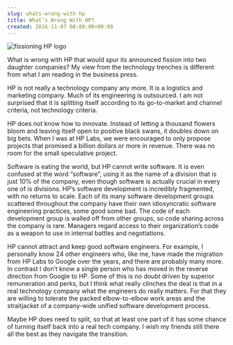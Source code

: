 ```yaml
---  
slug: whats-wrong-with-hp
title: What’s Wrong With HP?
created: 2016-11-07 08:00:00+00:00
---  
```

![fissioning HP logo][0]

[0]: /img/1_9JTWGej6L6qab8STaaK16g.webp


What is wrong with HP that would spur its announced fission into two daughter companies? My view from the technology trenches is different from what I am reading in the business press.

HP is not really a technology company any more. It is a logistics and marketing company. Much of its engineering is outsourced. I am not surprised that it is splitting itself according to its go-to-market and channel criteria, not technology criteria.

HP does not know how to innovate. Instead of letting a thousand flowers bloom and leaving itself open to positive black swans, it doubles down on big bets. When I was at HP Labs, we were encouraged to only propose projects that promised a billion dollars or more in revenue. There was no room for the small speculative project.

Software is eating the world, but HP cannot write software. It is even confused at the word “software”, using it as the name of a division that is just 10% of the company, even though software is actually crucial in every one of is divisions. HP’s software development is incredibly fragmented, with no returns to scale. Each of its many software development groups scattered throughout the company have their own idiosyncratic software engineering practices, some good some bad. The code of each development group is walled off from other groups, so code sharing across the company is rare. Managers regard access to their organization’s code as a weapon to use in internal battles and negotiations.

HP cannot attract and keep good software engineers. For example, I personally know 24 other engineers who, like me, have made the migration from HP Labs to Google over the years, and there are probably many more. In contrast I don’t know a single person who has moved in the reverse direction from Google to HP. Some of this is no doubt driven by superior remuneration and perks, but I think what really clinches the deal is that in a real technology company what the engineers do really matters. For that they are willing to tolerate the packed elbow-to-elbow work areas and the straitjacket of a company-wide unified software development process.

Maybe HP does need to split, so that at least one part of it has some chance of turning itself back into a real tech company. I wish my friends still there all the best as they navigate the transition.
